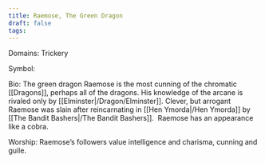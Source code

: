 ```yaml
---
title: Raemose, The Green Dragon
draft: false
tags:
---
```

Domains: Trickery

Symbol:  

Bio: The green dragon Raemose is the most cunning of the chromatic [[Dragons]], perhaps all of the dragons. His knowledge of the arcane is rivaled only by [[Elminster|/Dragon/Elminster]]. Clever, but arrogant Raemose was slain after reincarnating in [[Hen Ymorda|/Hen Ymorda]] by [[The Bandit Bashers|/The Bandit Bashers]].  Raemose has an appearance like a cobra. 

Worship: Raemose’s followers value intelligence and charisma, cunning and guile.
